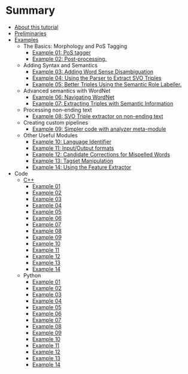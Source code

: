 # Summary

* [About this tutorial](README.md)
* [Preliminaries](preliminaries.md)
* [Examples](tutorial.md)
  * The Basics: Morphology and PoS Tagging
    * [Example 01: PoS tagger](example01.md)
    * [Example 02: Post-processing.](example02.md)
  * Adding Syntax and Semantics
    * [Example 03: Adding Word Sense Disambiguation](example03.md)
    * [Example 04: Using the Parser to Extract SVO Triples](example04.md)
    * [Example 05: Better Triples Using the Semantic Role Labeller.](example05.md)
  * Advanced semantics with WordNet
    * [Example 06: Navigating WordNet](example06.md)
    * [Example 07: Extracting Triples with Semantic Information](example07.md)
  * Processing non-ending text
    * [Example 08: SVO Triple extractor on non-ending text](example08.md)
  * Creating custom pipelines
    * [Example 09: Simpler code with analyzer meta-module](example09.md)
  * Other Useful Modules
    * [Example 10: Language Identifier](example10.md)
    * [Example 11: Input/Output formats](example11.md)
    * [Example 12: Candidate Corrections for Mispelled Words](example12.md)
    * [Example 13: Tagset Manipulation](example13.md)
    * [Example 14: Using the Feature Extractor](example14.md)
* Code
  * [C++](c++.md)
    * [Example 01](code/example01.cc.md)
    * [Example 02](code/example02.cc.md)
    * [Example 03](code/example03.cc.md)
    * [Example 04](code/example04.cc.md)
    * [Example 05](code/example05.cc.md)
    * [Example 06](code/example06.cc.md)
    * [Example 07](code/example07.cc.md)
    * [Example 08](code/example08.cc.md)
    * [Example 09](code/example09.cc.md)
    * [Example 10](code/example10.cc.md)
    * [Example 11](code/example11.cc.md)
    * [Example 12](code/example12.cc.md)
    * [Example 13](code/example13.cc.md)
    * [Example 14](code/example14.cc.md)
  * Python
    * [Example 01](code/example01.py.md)
    * [Example 02](code/example02.py.md)
    * [Example 03](code/example03.py.md)
    * [Example 04](code/example04.py.md)
    * [Example 05](code/example05.py.md)
    * [Example 06](code/example06.py.md)
    * [Example 07](code/example07.py.md)
    * [Example 08](code/example08.py.md)
    * [Example 09](code/example09.py.md)
    * [Example 10](code/example10.py.md)
    * [Example 11](code/example11.py.md)
    * [Example 12](code/example12.py.md)
    * [Example 13](code/example13.py.md)
    * [Example 14](code/example14.py.md)

